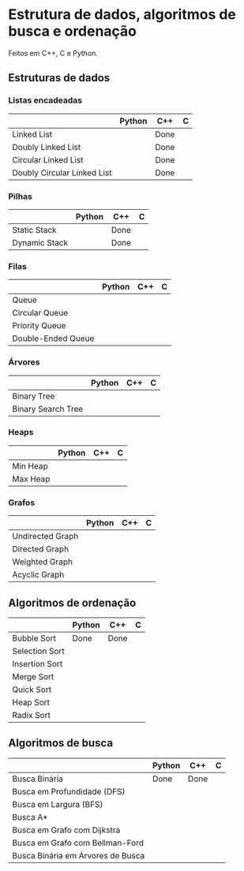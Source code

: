 # Estrutura de dados, algoritmos de busca e ordenação
Feitos em C++, C e Python.

## Estruturas de dados
### Listas encadeadas
|                             | Python | C++  |  C  |
|-----------------------------|--------|------|-----|
| Linked List                 |        | Done |     |
| Doubly Linked List          |        | Done |     |
| Circular Linked List        |        | Done |     |
| Doubly Circular Linked List |        | Done |     |

### Pilhas
|                             | Python | C++  |  C  |
|-----------------------------|--------|------|-----|
| Static Stack                |        | Done |     |
| Dynamic Stack               |        | Done |     |

### Filas
|                             | Python | C++  |  C  |
|-----------------------------|--------|------|-----|
| Queue                       |        |      |     |
| Circular Queue              |        |      |     |
| Priority Queue              |        |      |     |
| Double-Ended Queue          |        |      |     |

### Árvores
|                             | Python | C++  |  C  |
|-----------------------------|--------|------|-----|
| Binary Tree                 |        |      |     |
| Binary Search Tree          |        |      |     |

### Heaps
|                             | Python | C++  |  C  |
|-----------------------------|--------|------|-----|
| Min Heap                    |        |      |     |
| Max Heap                    |        |      |     |

### Grafos
|                             | Python | C++  |  C  |
|-----------------------------|--------|------|-----|
| Undirected Graph            |        |      |     |
| Directed Graph              |        |      |     |
| Weighted Graph              |        |      |     |
| Acyclic Graph               |        |      |     |

## Algoritmos de ordenação
|                  | Python |  C++ | C   |
|------------------|--------|------|-----|
| Bubble Sort      |  Done  | Done |     |
| Selection Sort   |        |      |     |
| Insertion Sort   |        |      |     |
| Merge Sort       |        |      |     |
| Quick Sort       |        |      |     |
| Heap Sort        |        |      |     |
| Radix Sort       |        |      |     |

## Algoritmos de busca
|                                   | Python | C++  | C   |
|-----------------------------------|--------|------|-----|
| Busca Binária                     |  Done  | Done |     |
| Busca em Profundidade (DFS)       |        |      |     |
| Busca em Largura (BFS)            |        |      |     |
| Busca A*                          |        |      |     |
| Busca em Grafo com Dijkstra       |        |      |     |
| Busca em Grafo com Bellman-Ford   |        |      |     |
| Busca Binária em Árvores de Busca |        |      |     |



